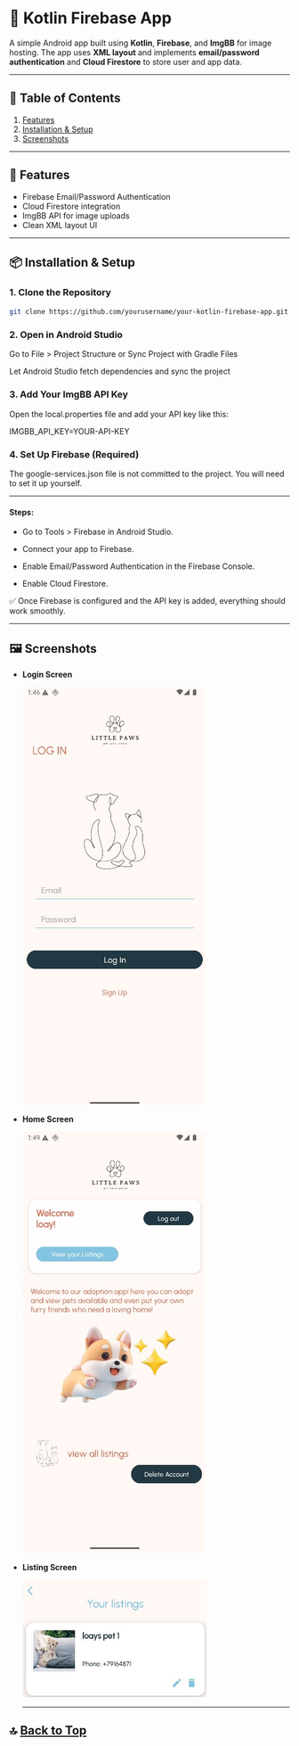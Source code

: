 # 📱 Kotlin Firebase App

A simple Android app built using **Kotlin**, **Firebase**, and **ImgBB** for image hosting. The app uses **XML layout** and implements **email/password authentication** and **Cloud Firestore** to store user and app data.

---

## 📑 Table of Contents

1. [Features](#-features)
2. [Installation & Setup](#-installation--setup)
3. [Screenshots](#-screenshots)

---

## 🚀 Features

- Firebase Email/Password Authentication  
- Cloud Firestore integration  
- ImgBB API for image uploads  
- Clean XML layout UI

---

## 📦 Installation & Setup

### 1. Clone the Repository

```bash
git clone https://github.com/yourusername/your-kotlin-firebase-app.git
```

### 2. Open in Android Studio
Go to File > Project Structure or Sync Project with Gradle Files

Let Android Studio fetch dependencies and sync the project

### 3. Add Your ImgBB API Key
Open the local.properties file and add your API key like this:

IMGBB_API_KEY=YOUR-API-KEY
### 4. Set Up Firebase (Required)
The google-services.json file is not committed to the project.
You will need to set it up yourself.

---

#### Steps:

- Go to Tools > Firebase in Android Studio.

- Connect your app to Firebase.

- Enable Email/Password Authentication in the Firebase Console.

- Enable Cloud Firestore.

✅ Once Firebase is configured and the API key is added, everything should work smoothly.

---

## 🖼️ Screenshots

- **Login Screen**

  ![Login Screen](imgs/login.jpg)

- **Home Screen**

  ![Home Screen](imgs/home.jpg)

- **Listing Screen**

  ![Listing Screen](imgs/listing.jpg)

  ---

## 🔝 [Back to Top](#-kotlin-firebase-app)

